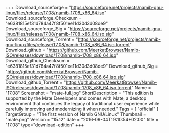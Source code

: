 +++
Download_sourceforge = "https://sourceforge.net/projects/namib-gnu-linux/files/release/17.08/namib-1708_x86_64.iso"
Download_sourceforge_Checksum = "e6381815ef31d784a47f8f501ee11d30d3d08de9"
Download_sourceforge_Sig = "https://sourceforge.net/projects/namib-gnu-linux/files/release/17.08/namib-1708_x86_64.iso.sig"
Download_sourceforge_Torrent = "https://sourceforge.net/projects/namib-gnu-linux/files/release/17.08/namib-1708_x86_64.iso.torrent"
Download_github = "https://github.com/MeerkatBrowser/Namib-ISO/releases/download/17.08/namib-1708_x86_64.iso"
Download_github_Checksum = "e6381815ef31d784a47f8f501ee11d30d3d08de9"
Download_github_Sig = "https://github.com/MeerkatBrowser/Namib-ISO/releases/download/17.08/namib-1708_x86_64.iso.sig"
Download_github_Torrent = "https://github.com/MeerkatBrowser/Namib-ISO/releases/download/17.08/namib-1708_x86_64.iso.torrent"
Name = "17.08"
Screenshot = "mate-full.jpg"
ShortDescription = "This edition is supported by the Mate Developers and comes with Mate, a desktop environment that continues the legacy of traditional user experience while carefully improving and modernizing it when needed."
Tags = [ "official" ]
TargetGroup = "The first version of Namib GNU/Linux"
Thumbnail = "mate.png"
Version = "15.12"
date = "2016-09-04T19:10:54+02:00"
title = "17.08"
type="download-edition"
+++
